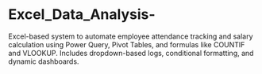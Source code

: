# Excel_Data_Analysis-
Excel-based system to automate employee attendance tracking and salary calculation using Power Query, Pivot Tables, and formulas like COUNTIF and VLOOKUP. Includes dropdown-based logs, conditional formatting, and dynamic dashboards.
